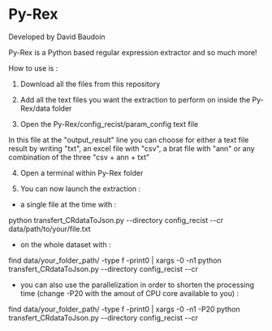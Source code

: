 # Py-Rex

Developed by David Baudoin

Py-Rex is a Python based regular expression extractor and so much more!

How to use is :

1) Download all the files from this repository

2) Add all the text files you want the extraction to perform on inside the Py-Rex/data folder

3) Open the Py-Rex/config_recist/param_config text file

In this file at the "output_result" line you can choose for either a text file result by writing "txt", an excel file with "csv", a brat file with "ann" or any combination of the three "csv + ann + txt"

4) Open a terminal within Py-Rex folder

5) You can now launch the extraction :

 - a single file at the time with :

python transfert_CRdataToJson.py --directory config_recist --cr data/path/to/your/file.txt

- on the whole dataset with :

find data/your_folder_path/ -type f -print0 | xargs -0 -n1 python transfert_CRdataToJson.py --directory config_recist --cr

- you can also use the parallelization in order to shorten the processing time (change -P20 with the amout of CPU core available to you) :

find data/your_folder_path/ -type f -print0 | xargs -0 -n1 -P20 python transfert_CRdataToJson.py --directory config_recist --cr

